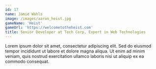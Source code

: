 ```yaml
---
id: 17
name: Jamie Wahls
image: /images/aaron_heist.jpg
gameName: 'Heist'
gameUrl: 'https://welcometotheheist.com'
title: Senior Developer at Tech Corp, Expert in Web Technologies
---
```


Lorem ipsum dolor sit amet, consectetur adipiscing elit. Sed do eiusmod tempor incididunt ut labore et dolore magna aliqua. Ut enim ad minim veniam, quis nostrud exercitation ullamco laboris nisi ut aliquip ex ea commodo consequat.
